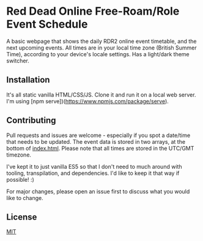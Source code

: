 # Red Dead Online Free-Roam/Role Event Schedule

A basic webpage that shows the daily RDR2 online event timetable, and the next upcoming events. All times are in your local time zone (British Summer Time), according to your device's locale settings. Has a light/dark theme switcher.

## Installation

It's all static vanilla HTML/CSS/JS. Clone it and run it on a local web server. I'm using [npm serve])(https://www.npmjs.com/package/serve).

## Contributing

Pull requests and issues are welcome - especially if you spot a date/time that needs to be updated. The event data is stored in two arrays, at the bottom of [index.html](./index.html). Please note that all times are stored in the UTC/GMT timezone.

I've kept it to just vanilla ES5 so that I don't need to much around with tooling, transpilation, and dependencies. I'd like to keep it that way if possible! :)

For major changes, please open an issue first to discuss what you would like to change.

## License

[MIT](https://choosealicense.com/licenses/mit/)